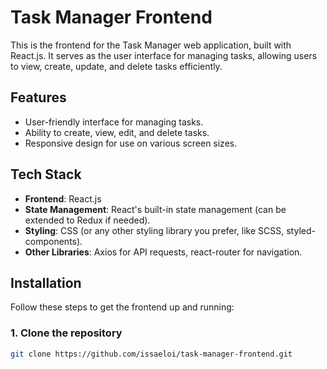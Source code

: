 # Task Manager Frontend

This is the frontend for the Task Manager web application, built with React.js. It serves as the user interface for managing tasks, allowing users to view, create, update, and delete tasks efficiently.

## Features

- User-friendly interface for managing tasks.
- Ability to create, view, edit, and delete tasks.
- Responsive design for use on various screen sizes.

## Tech Stack

- **Frontend**: React.js
- **State Management**: React's built-in state management (can be extended to Redux if needed).
- **Styling**: CSS (or any other styling library you prefer, like SCSS, styled-components).
- **Other Libraries**: Axios for API requests, react-router for navigation.

## Installation

Follow these steps to get the frontend up and running:

### 1. Clone the repository

```bash
git clone https://github.com/issaeloi/task-manager-frontend.git
